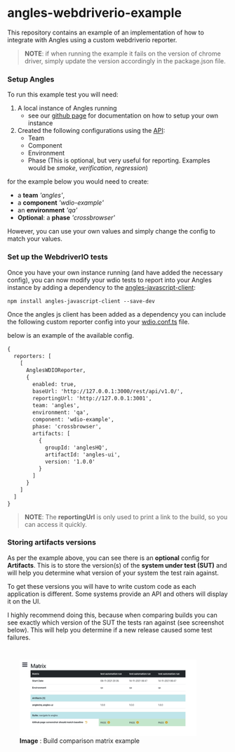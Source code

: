 # angles-webdriverio-example

This repository contains an example of an implementation of how to integrate with Angles using a custom webdriverio reporter.

> **NOTE**: if when running the example it fails on the version of chrome driver, simply update the version accordingly in the package.json file.

### Setup Angles

To run this example test you will need:
1. A local instance of Angles running 
   * see our [github page](https://angleshq.github.io/) for documentation on how to setup your own instance
2. Created the following configurations using the [API](https://editor.swagger.io/?url=https://raw.githubusercontent.com/AnglesHQ/angles/master/swagger/swagger.json):
    * Team
    * Component
    * Environment
    * Phase (This is optional, but very useful for reporting. Examples would be *smoke*, *verification*, *regression*)

for the example below you would need to create:
   - a **team** *'angles'*, 
   - a **component** *'wdio-example'*
   - an **environment** *'qa'*
   - **Optional**: a **phase** *'crossbrowser'* 
     
However, you can use your own values and simply change the config to match your values.

### Set up the WebdriverIO tests

Once you have your own instance running (and have added the necessary config), you can now modify your wdio tests to report into your Angles instance by adding a dependency to the [angles-javascript-client](https://github.com/AnglesHQ/angles-javascript-client):
```shell
npm install angles-javascript-client --save-dev
```
Once the angles js client has been added as a dependency you can include the following custom reporter config into your [wdio.conf.ts](wdio.conf.ts) file.

below is an example of the available config.
```
{
  reporters: [
    [
      AnglesWDIOReporter,
      {
        enabled: true,
        baseUrl: 'http://127.0.0.1:3000/rest/api/v1.0/',
        reportingUrl: 'http://127.0.0.1:3001',
        team: 'angles',
        environment: 'qa',
        component: 'wdio-example',
        phase: 'crossbrowser',
        artifacts: [
          {
            groupId: 'anglesHQ',
            artifactId: 'angles-ui',
            version: '1.0.0'
          }
        ]
      }
    ]
  ]
}
```


> **NOTE**: The **reportingUrl** is only used to print a link to the build, so you can access it quickly.

### Storing artifacts versions
As per the example above, you can see there is an **optional** config for **Artifacts**.
This is to store the version(s) of the **system under test (SUT)** and will help you determine what version of your system the test rain against.

To get these versions you will have to write custom code as each application is different. Some systems provide an API and others will display it on the UI.

I highly recommend doing this, because when comparing builds you can see exactly which version of the SUT the tests ran against (see screenshot below). This will help you determine if a new release caused some test failures.

<div style="width: 80%; padding-left: 2em; padding-top: 1em;">

![build compare matrix](./resources/matrix-example.png)
**Image** : Build comparison matrix example
</div>
